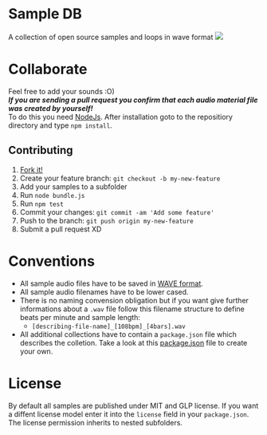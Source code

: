 # Sample DB
A collection of open source samples and loops in wave format
[<img src="https://travis-ci.org/s-a/sample-db.png" />](https://travis-ci.org/s-a/sample-db "Build state")


# Collaborate
Feel free to add your sounds :O)  
***If you are sending a pull request you confirm that each audio material file was created by yourself!***  
To do this you need [NodeJs](http://nodejs.org/). After installation goto to the repositiory directory and type ```npm install```.

## Contributing
1. [Fork it!](https://github.com/s-a/sample-db/fork)
2. Create your feature branch: `git checkout -b my-new-feature`
3. Add your samples to a subfolder
4. Run ```node bundle.js```
5. Run ```npm test```
3. Commit your changes: `git commit -am 'Add some feature'`
4. Push to the branch: `git push origin my-new-feature`
5. Submit a pull request XD


# Conventions
 - All sample audio files have to be saved in [WAVE format](http://en.wikipedia.org/wiki/WAV). 
 - All sample audio filenames have to be lower cased.
 - There is no naming convension obligation but if you want give further informations about a ```.wav``` file follow this filename structure to define beats per minute and sample length:
   - ```[describing-file-name]_[108bpm]_[4bars].wav```
 - All additional collections have to contain a ```package.json``` file which describes the colletion.  Take a look at this [package.json](/beatproducer-drum-loops-pack-1/package.json) file to create your own.  



# License
By default all samples are published under MIT and GLP license. If you want a diffent license model enter it into the ```license``` field in your ```package.json```. The license permission inherits to nested subfolders.  